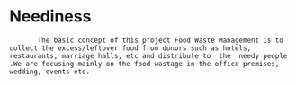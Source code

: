 # Neediness
           The basic concept of this project Food Waste Management is to collect the excess/leftover food from donors such as hotels, restaurants, marriage halls, etc and distribute to  the  needy people .We are focusing mainly on the food wastage in the office premises, wedding, events etc. 
